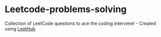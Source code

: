 # Leetcode-problems-solving
Collection of LeetCode questions to ace the coding interview! - Created using [LeetHub](https://github.com/QasimWani/LeetHub)

